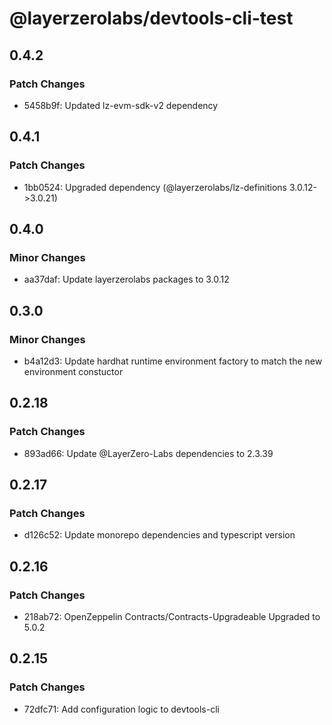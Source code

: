 # @layerzerolabs/devtools-cli-test

## 0.4.2

### Patch Changes

- 5458b9f: Updated lz-evm-sdk-v2 dependency

## 0.4.1

### Patch Changes

- 1bb0524: Upgraded dependency (@layerzerolabs/lz-definitions 3.0.12->3.0.21)

## 0.4.0

### Minor Changes

- aa37daf: Update layerzerolabs packages to 3.0.12

## 0.3.0

### Minor Changes

- b4a12d3: Update hardhat runtime environment factory to match the new environment constuctor

## 0.2.18

### Patch Changes

- 893ad66: Update @LayerZero-Labs dependencies to 2.3.39

## 0.2.17

### Patch Changes

- d126c52: Update monorepo dependencies and typescript version

## 0.2.16

### Patch Changes

- 218ab72: OpenZeppelin Contracts/Contracts-Upgradeable Upgraded to 5.0.2

## 0.2.15

### Patch Changes

- 72dfc71: Add configuration logic to devtools-cli
